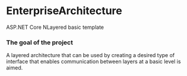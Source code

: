 # EnterpriseArchitecture
ASP.NET Core NLayered basic template
### The goal of the project
A layered architecture that can be used by creating a desired type of interface that enables communication between layers at a basic level is aimed.

